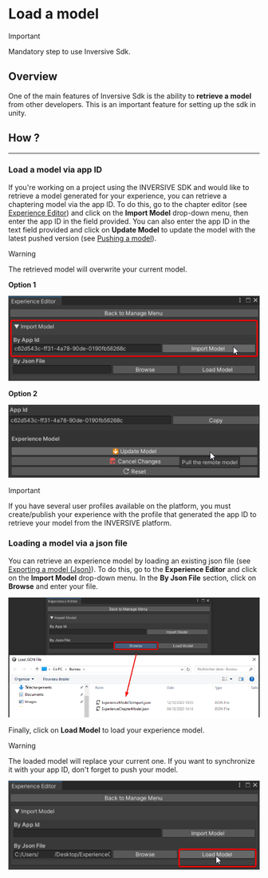 # Load a model

>[!IMPORTANT]
>
>Mandatory step to use Inversive Sdk.

## Overview


One of the main features of Inversive Sdk is the ability to **retrieve a model** from other developers. This is an important feature for setting up the sdk in unity. 

## How ?
--- 

### Load a model via app ID

If you're working on a project using the INVERSIVE SDK and would like to retrieve a model generated for your experience, you can retrieve a chaptering model via the app ID. To do this, go to the chapter editor (see [Experience Editor](./experience-editor.md)) and click on the **Import Model** drop-down menu, then enter the app ID in the field provided. You can also enter the app ID in the text field provided and click on **Update Model** to update the model with the latest pushed version (see [Pushing a model](./share-model.md)).

>[!WARNING]
>
>The retrieved model will overwrite your current model.

**Option 1**

![Load Model App Id](./Images/load-model-app-id.png "Load Model App Id Option 1")

**Option 2**

![Load Model App Id Bis](./Images/load-model-app-id-bis.png "Load Model App Id Option 2")

>[!IMPORTANT]
>
>If you have several user profiles available on the platform, you must create/publish your experience with the profile that generated the app ID to retrieve your model from the INVERSIVE platform.

### Loading a model via a json file

You can retrieve an experience model by loading an existing json file (see [Exporting a model (Json)](./share-model.md)). To do this, go to the **Experience Editor** and click on the **Import Model** drop-down menu. In the **By Json File** section, click on **Browse** and enter your file. 

![Load Model Json File](./Images/load-model-json-file.png "Load Model Json File")

Finally, click on **Load Model** to load your experience model.

>[!WARNING]
>
>The loaded model will replace your current one. If you want to synchronize it with your app ID, don't forget to push your model.


![Load Model Json File](./Images/load-model-button.png "Load Model Json File")

